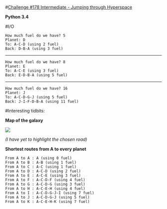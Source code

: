 #[Challenge #178 Intermediate - Jumping through Hyperspace](http://www.reddit.com/r/dailyprogrammer/comments/2fe72z/9032014_challenge_178_intermediate_jumping/)

**Python 3.4**

#I/O

    How much fuel do we have? 5 
    Planet: D
    To: A-C-D (using 2 fuel)
    Back: D-B-A (using 3 fuel)


***

    How much fuel do we have? 8
    Planet: E
    To: A-C-E (using 3 fuel)
    Back: E-D-B-A (using 5 fuel)

***

    How much fuel do we have? 16
    Planet: J
    To: A-C-D-G-J (using 5 fuel)
    Back: J-I-F-D-B-A (using 11 fuel)



#Interesting tidbits:

**Map of the galaxy**

![](https://i.imgur.com/dVG2f4p.png)

*(I have yet to highlight the chosen road)*

**Shortest routes from A to every planet**

    From A to A : A (using 0 fuel)
    From A to B : A-B (using 1 fuel)
    From A to C : A-C (using 1 fuel)
    From A to D : A-C-D (using 2 fuel)
    From A to E : A-C-E (using 3 fuel)
    From A to F : A-C-D-F (using 4 fuel)
    From A to G : A-C-D-G (using 3 fuel)
    From A to H : A-C-E-H (using 4 fuel)
    From A to I : A-C-D-G-J-I (using 7 fuel)
    From A to J : A-C-D-G-J (using 5 fuel)
    From A to K : A-C-E-H-K (using 7 fuel)
